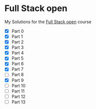 # Full Stack open

My Solutions for the [Full Stack open](https://fullstackopen.com) course

- [x] Part 0
- [x] Part 1
- [x] Part 2
- [x] Part 3
- [x] Part 4
- [x] Part 5
- [x] Part 6
- [x] Part 7
- [ ] Part 8
- [x] Part 9
- [ ] Part 10
- [ ] Part 11
- [ ] Part 12
- [ ] Part 13
